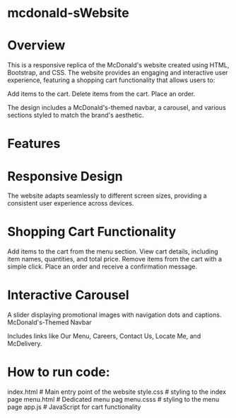 # mcdonald-sWebsite
# Overview
This is a responsive replica of the McDonald's website created using HTML, Bootstrap, and CSS. The website provides an engaging and interactive user experience, featuring a shopping cart functionality that allows users to:

Add items to the cart.
Delete items from the cart.
Place an order.

The design includes a McDonald's-themed navbar, a carousel, and various sections styled to match the brand's aesthetic.

# Features

# Responsive Design

The website adapts seamlessly to different screen sizes, providing a consistent user experience across devices.

# Shopping Cart Functionality

Add items to the cart from the menu section.
View cart details, including item names, quantities, and total price.
Remove items from the cart with a simple click.
Place an order and receive a confirmation message.


# Interactive Carousel

A slider displaying promotional images with navigation dots and captions.
McDonald's-Themed Navbar

Includes links like Our Menu, Careers, Contact Us, Locate Me, and McDelivery.

# How to run code:


index.html        # Main entry point of the website
style.css         # styling to the index page
menu.html         # Dedicated menu pag
menu.csss         # styling to the menu page
app.js            # JavaScript for cart functionality






